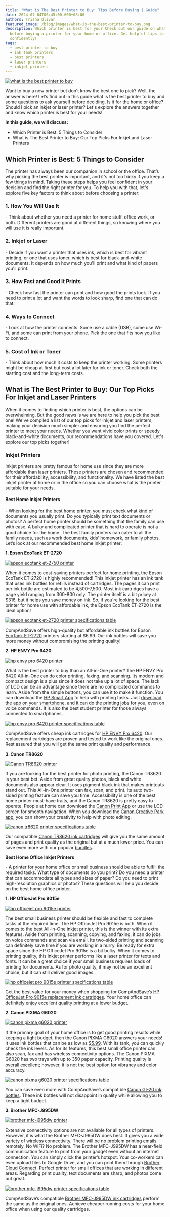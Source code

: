 ```yaml
---
title: "What is The Best Printer to Buy: Tips Before Buying | Guide"
date: 2024-07-04T06:45:00.000+08:00
authors: Trisha Olivar
featured_image: /blog/images/what-is-the-best-printer-to-buy.png
description: Which printer is best for you? Check out our guide on what to know
  before buying a printer for your home or office. Get helpful tips to decide
  confidently!
tags:
  - best printer to buy
  - ink tank printers
  - best printers
  - laser printers
  - inkjet printers
---
```

[![what is the best printer to buy](/blog/images/what-is-the-best-printer-to-buy.png "What is The Best Printer to Buy")](/blog/images/what-is-the-best-printer-to-buy.png)

Want to buy a new printer but don’t know the best one to pick? Well, the answer is here! Let’s find out in this guide what is the best printer to buy and some questions to ask yourself before deciding. Is it for the home or office? Should I pick an inkjet or laser printer? Let's explore the answers together and know which printer is best for your needs!

**In this guide, we will discuss:**

* Which Printer is Best: 5 Things to Consider
* What is The Best Printer to Buy: Our Top Picks For Inkjet and Laser Printers

## Which Printer is Best: 5 Things to Consider

The printer has always been our companion in school or the office. That’s why picking the best printer is important, and it's not too tricky if you keep a few things in mind. Taking these steps helps you feel confident in your decision and find the right printer for you. To help you with that, let's explore five key factors to think about before choosing a printer:

### 1. How You Will Use It

\- Think about whether you need a printer for home stuff, office work, or both. Different printers are good at different things, so knowing where you will use it is really important. 

### 2. Inkjet or Laser

\- Decide if you want a printer that uses ink, which is best for vibrant printing, or one that uses toner, which is best for black-and-white documents. It depends on how much you'll print and what kind of papers you'll print.

### 3. How Fast and Good It Prints

\- Check how fast the printer can print and how good the prints look. If you need to print a lot and want the words to look sharp, find one that can do that.

### 4. Ways to Connect

\- Look at how the printer connects. Some use a cable (USB), some use Wi-Fi, and some can print from your phone. Pick the one that fits how you like to connect.

### 5. Cost of Ink or Toner

\- Think about how much it costs to keep the printer working. Some printers might be cheap at first but cost a lot later for ink or toner. Check both the starting cost and the long-term costs.

## What is The Best Printer to Buy: Our Top Picks For Inkjet and Laser Printers

When it comes to finding which printer is best, the options can be overwhelming. But the good news is we are here to help you pick the best one! We've compiled a list of our top picks for inkjet and laser printers, making your decision much simpler and ensuring you find the perfect printer to meet your needs. Whether you want vivid color prints or speedy black-and-white documents, our recommendations have you covered. Let's explore our top picks together!

### Inkjet Printers

Inkjet printers are pretty famous for home use since they are more affordable than laser printers. These printers are chosen and recommended for their affordability, accessibility, and functionality. We have listed the best inkjet printer at home or in the office so you can choose what is the printer suitable for your needs.

#### **Best Home Inkjet Printers**

\- When looking for the best home printer, you must check what kind of documents you usually print. Do you typically print text documents or photos? A perfect home printer should be something that the family can use with ease. A bulky and complicated printer that is hard to operate is not a good choice for the home. The best family printers can cater to all the family needs, such as work documents, kids’ homework, or family photos. Let’s look at our recommended best home inkjet printer:

**1. Epson EcoTank ET-2720**

[![epson ecotank et-2750 printer](/blog/images/best-printer-1.png "Epson EcoTank ET-2720 printer")](/blog/images/best-printer-1.png)

When it comes to cost-saving printers perfect for home printing, the Epson EcoTank ET-2720 is highly recommended! This inkjet printer has an ink tank that uses ink bottles for refills instead of cartridges. The pages it can print per ink bottle are estimated to be 4,500-7,500. Most ink cartridges have a page yield ranging from 300-800 only. The printer itself is a bit pricey at $316, but it helps you save money on ink. So, if you're looking for the best printer for home use with affordable ink, the Epson EcoTank ET-2720 is the ideal option!

[![epson ecotank et-2720 printer specifications table](/blog/images/best-printer-2.png "Epson EcoTank ET-2720 Printer Specifications Table")](/blog/images/best-printer-2.png)

CompAndSave offers high-quality but affordable ink bottles for Epson [EcoTank ET-2720](https://www.compandsave.com/epson/ecotank/et-2720-ink-cartridges) printers starting at $6.99. Our ink bottles will save you more money without compromising the printing quality!

**2. HP ENVY Pro 6420**

[![hp envy pro 6420 printer](/blog/images/best-printer-3.png "HP ENVY Pro 6420 Printer")](/blog/images/best-printer-3.png)

What is the best printer to buy than an All-in-One printer? The HP ENVY Pro 6420 All-in-One can do color printing, faxing, and scanning. Its modern and compact design is a plus since it does not take up a lot of space. The lack of LCD can be an advantage since there are no complicated commands to learn. Aside from the simple buttons, you can use it to make it function. You can download the [HP Smart App](https://www.hpsmart.com/gb/en) to help with printing tasks. Just [download the app on your smartphone](https://support.hp.com/us-en/document/ish_1716406-1413451-16), and it can do the printing jobs for you, even on voice commands. It is also the best student printer for those always connected to smartphones.

[![hp envy pro 6420 printer specifications table](/blog/images/best-printer-4.png "HP Envy Pro 6420 Printer Specifications Table")](/blog/images/best-printer-4.png)

CompAndSave offers cheap ink cartridges for [HP ENVY Pro 6420](https://www.compandsave.com/hp/envy/6420e-all-in-one-ink-cartridges). Our replacement cartridges are proven and tested to work like the original ones. Rest assured that you will get the same print quality and performance.

**3. Canon TR8620**

[![Canon TR8620 printer](/blog/images/best-printer-5.png "Canon TR8620 Printer")](/blog/images/best-printer-5.png)

If you are looking for the best printer for photo printing, the Canon TR8620 is your best bet. Aside from great quality photos, black and white documents also appear clear. It uses pigment black ink that makes printouts stand out. This All-in-One printer can fax, scan, and print. Its auto two-sided printing feature can save you time. Accessibility is one of the best home printer must-have traits, and the Canon TR8620 is pretty easy to operate. People at home can download the [Canon Print App](https://www.canon.com.cy/apps/canon-print-inkjet-selphy-app/) or use the LCD screen for smooth navigation. When you download the [Canon Creative Park app](https://creativepark.canon/en/index.html), you can show your creativity to help with photo editing.

[![canon tr8620 printer specifications table](/blog/images/best-printer-6.png "Canon TR8620 Printer Specifications Table")](/blog/images/best-printer-6.png)

Our compatible [Canon TR8620 ink cartridges](https://www.compandsave.com/canon/pixma/tr8620-ink-cartridges) will give you the same amount of pages and print quality as the original but at a much lower price. You can save even more with our popular [bundles](https://www.compandsave.com/canon/bci-6-ink-cartridges/bci-6-10-combo).

**Best Home Office Inkjet Printers**

\- A printer for your home office or small business should be able to fulfill the required tasks. What type of documents do you print? Do you need a printer that can accommodate all types and sizes of paper? Do you need to print high-resolution graphics or photos? These questions will help you decide on the best home office printer.

**1. HP OfficeJet Pro 9015e**

[![hp officejet pro 9015e printer](/blog/images/best-printer-7.png "HP OfficeJet Pro 9015e Printer")](/blog/images/best-printer-7.png)

The best small business printer should be flexible and fast to complete tasks at the required time. The HP OfficeJet Pro 9015e is both. When it comes to the best All-in-One inkjet printer, this is the winner with its extra features. Aside from printing, scanning, copying, and faxing, it can do jobs on voice commands and scan via email. Its two-sided printing and scanning can definitely save time if you are working in a hurry. Be ready for extra space since the HP OfficeJet Pro 9015e is a bit bulky. When it comes to printing quality, this inkjet printer performs like a laser printer for texts and fonts. It can be a great choice if your small business requires loads of printing for documents. As for photo quality, it may not be an excellent choice, but it can still deliver good images.

[![hp officejet pro 9015e printer specifications table](/blog/images/best-printer-8.png "HP OfficeJet Pro 9015e Printer Specifications Table")](/blog/images/best-printer-8.png)

Get the best value for your money when shopping for CompAndSave’s [HP OfficeJet Pro 9015e replacement ink cartridges](https://www.compandsave.com/hp/officejet/pro-9015e-all-in-one-ink-cartridges). Your home office can definitely enjoy excellent quality printing at a lower budget.

**2. Canon PIXMA G6020**

[![canon pixma g6020 printer](/blog/images/best-printer-9.png "Canon PIXMA G6020 Printer")](/blog/images/best-printer-9.png)

If the primary goal of your home office is to get good printing results while keeping a tight budget, then the Canon PIXMA G6020 answers your needs! It uses ink bottles that can be as low as [$5.99](https://www.compandsave.com/canon/pixma/g6020-ink-cartridges). With its tank, you can quickly check the ink levels. As for its features, this best small office printer can also scan, fax and has wireless connectivity options. The Canon PIXMA G6020 has two trays with up to 350 paper capacity. Printing quality is overall excellent; however, it is not the best option for vibrancy and color accuracy.

[![canon pixma g6020 printer specifications table](/blog/images/best-printer-10.png "Canon PIXMA G6020 Printer Specifications Table")](/blog/images/best-printer-10.png)

You can save even more with CompAndSave’s compatible [Canon GI-20 ink bottles](https://www.compandsave.com/canon/pixma/g6020-ink-cartridges). These ink bottles will not disappoint in quality while allowing you to keep a tight budget.

**3. Brother MFC-J995DW**

[![brother mfc-j995dw printer](/blog/images/best-printer-11.png "Brother MFC-J995DW Printer")](/blog/images/best-printer-11.png)

Extensive connectivity options are not available for all types of printers. However, it is what the Brother MFC-J995DW does best. It gives you a wide variety of wireless connectivity. There will be no problem printing emails remotely. No WiFi? No problem. The Brother MFC-J995DW has a near-field communication feature to print from your gadget even without an internet connection. You can simply click the printer’s hotspot. Your co-workers can even upload files to Google Drive, and you can print them through [Brother Cloud Connect](https://www.brother-usa.com/brother-web-connect). Perfect printer for small offices that are working in different areas. Regarding print quality, text documents are sharp, and photos come out great.

[![brother mfc-j995dw printer specifications table](/blog/images/best-printer-12.png "Brother MFC-J995DW Printer Specifications Table")](/blog/images/best-printer-12.png)

CompAndSave’s compatible [Brother MFC-J995DW ink cartridges](https://www.compandsave.com/brother/mfc/mfc-j995dw-ink-cartridges) perform the same as the original ones. Achieve cheaper running costs for your home office when using our quality cartridges.

